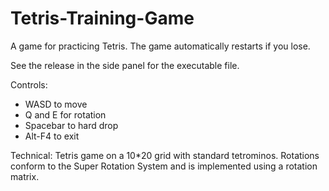 # Tetris-Training-Game

A game for practicing Tetris. The game automatically restarts if you lose.  

See the release in the side panel for the executable file.

Controls:
- WASD to move 
- Q and E for rotation 
- Spacebar to hard drop
- Alt-F4 to exit

Technical:
Tetris game on a 10*20 grid with standard tetrominos. Rotations conform to the Super Rotation System and is implemented using a rotation matrix.
